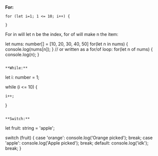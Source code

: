 **For:**
```
for (let i=1; 1 <= 10; i++) {
    
}
```

For in will let n be the index, for of will make n the item:

let nums: number[] = [10, 20, 30, 40, 50]
for(let n in nums) {
    console.log(nums[n]);
}
// or written as a for/of loop:
for(let n of nums) {
    console.log(n);
}
```

**While:**
```
let i: number = 1;

while (i <= 10)
{

    i++;
}
```

**Switch:**
```
let fruit: string = 'apple';

switch (fruit) {
    case 'orange':
        console.log('Orange picked');
        break;
    case 'apple':
        console.log('Apple picked');
        break;
    default:
        console.log('idk');
        break;
}
```

